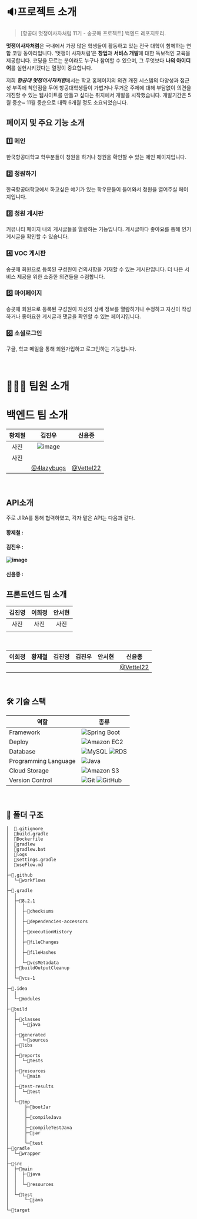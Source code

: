 # 🔉프로젝트 소개
> [항공대 멋쟁이사자처럼 11기 - 송곳매 프로젝트] 백엔드 레포지토리. <br/>

**멋쟁이사자처럼**은 국내에서 가장 많은 학생들이 활동하고 있는 전국 대학이 함께하는 연합 코딩 동아리입니다. ‘멋쟁이 사자처럼’은 **창업**과 **서비스 개발**에 대한 독보적인 교육을 제공합니다.
코딩을 모르는 분이라도 누구나 참여할 수 있으며, 그 무엇보다 **나의 아이디어**를 실현시키겠다는 열정이 중요합니다. 
<br/>

저희 ***항공대 멋쟁이사자처럼***에서는 학교 홈페이지의 의견 개진 시스템의 다양성과 접근성 부족에 착안점을 두어
항공대학생들이 가볍거나 무거운 주제에 대해 부담없이 의견을 개진할 수 있는 웹사이트를 만들고 싶다는 취지에서 개발을 시작했습니다.
개발기간은 5월 중순~ 11월 중순으로 대략 6개월 정도 소요되었습니다. 

## 페이지 및 주요 기능 소개
### 1️⃣ 메인
한국항공대학교 학우분들이 청원을 하거나 청원을 확인할 수 있는 메인 페이지입니다.

### 2️⃣ 청원하기
한국항공대학교에서 하고싶은 얘기가 있는 학우분들이 들어와서 청원을 열어주실 페이지입니다.

### 3️⃣ 청원 게시판
커뮤니티 페이지 내의 게시글들을 열람하는 기능입니다. 게시글마다 좋아요를 통해 인기 게시글을 확인할 수 있습니다.

### 4️⃣ VOC 게시판
송곳매 회원으로 등록된 구성원이 건의사항을 기재할 수 있는 게시판입니다. 더 나은 서비스 제공을 위한 소중한 의견들을 수렴합니다.

### 5️⃣ 마이페이지
송곳매 회원으로 등록된 구성원이 자신의 상세 정보를 열람하거나 수정하고 자신이 작성하거나 좋아요한 게시글과 댓글을 확인할 수 있는 페이지입니다.

### 6️⃣ 소셜로그인  
구글, 학교 메일을 통해 회원가입하고 로그인하는 기능입니다.

<br/>

# 👩🏻‍💻 팀원 소개

# 백엔드 팀 소개
|황제철|김진우|신윤종|
|:-:|:-:|:-:| 
|사진|![image](https://github.com/LikelionKau/likelion11-Songgotmae-BE/assets/128979289/db0a583b-c684-4e30-b80d-d628e5c2b497)
|사진| 
|[]()|[@4lazybugs](https://github.com/4lazybugs)|[@Vettel22](https://github.com/Vettel22)|
<br/>

## API소개
주로 JIRA를 통해 협력하였고, 각자 맡은 API는 다음과 같다. <br/>
#### 황제철 :   <br/>
#### 김진우 : <br/><br/> ![image](https://github.com/LikelionKau/likelion11-Songgotmae-BE/assets/128979289/511583be-2158-4666-8004-5c4caccf7f25)
#### 신윤종 :   <br/>

## 프론트엔드 팀 소개
|김진영|이희정|안서현|
|:-:|:-:|:-:| 
|사진|사진|사진|
|[]()|[]()|[]()|
<br/>

|이희정|황제철|김진영|김진우|안서현|신윤종
|:-:|:-:|:-:|:-:|:-:|:-:|
|[]()|[]()|[]()|[]()|[]()|[@Vettel22](https://github.com/Vettel22)|
<br/>


## 🛠 기술 스택
|역할|종류|
|-|-|
|Framework|![Spring Boot](https://img.shields.io/badge/springboot-6DB33F.svg?style=for-the-badge&logo=springboot&logoColor=white)|
|Deploy|![Amazon EC2](https://img.shields.io/badge/Amazon_EC2-FF9900?style=for-the-badge&logo=AmazonEC2&logoColor=white)|
|Database|![MySQL](https://img.shields.io/badge/MySQL-4479A1.svg?style=for-the-badge&logo=MySQL&logoColor=white)  ![RDS](https://img.shields.io/badge/Amazon_RDS-527FFF.svg?style=for-the-badge&logo=AmazonRDS&logoColor=white) |
|Programming Language|![Java](https://img.shields.io/badge/JAVA-007396.svg?&style=for-the-badge&logo=JAVA&logoColor=white)|
|Cloud Storage|![Amazon S3](https://img.shields.io/badge/-Amazon_S3-569A31?style=for-the-badge&logo=AmazonS3&logoColor=white)|
|Version Control|![Git](https://img.shields.io/badge/git-%23F05033.svg?style=for-the-badge&logo=git&logoColor=white) ![GitHub](https://img.shields.io/badge/github-%23121011.svg?style=for-the-badge&logo=github&logoColor=white) |

<br />

## 📂 폴더 구조
```
│  📂.gitignore
│  📂build.gradle
│  📂Dockerfile
│  📂gradlew
│  📂gradlew.bat
│  📂logs
│  📂settings.gradle
│  📂useFlow.md
│  
├─📂.github
│  └─📂workflows
│          
├─📂.gradle
│  │  
│  ├─📂8.2.1
│  │  │  
│  │  ├─📂checksums
│  │  │      
│  │  ├─📂dependencies-accessors
│  │  │      
│  │  ├─📂executionHistory
│  │  │      
│  │  ├─📂fileChanges
│  │  │      
│  │  ├─📂fileHashes
│  │  │      
│  │  └─📂vcsMetadata
│  ├─📂buildOutputCleanup
│  │      
│  └─📂vcs-1
│          
├─📂.idea
│  │  
│  └─📂modules
│          
├─📂build
│  │  
│  ├─📂classes
│  │  └─📂java
│  │                          
│  ├─📂generated
│  │  └─📂sources
│  ├─📂libs
│  │      
│  ├─📂reports
│  │  └─📂tests
│  │                  
│  ├─📂resources
│  │  └─📂main
│  │          
│  ├─📂test-results
│  │  └─📂test
│  │              
│  └─📂tmp
│      ├─📂bootJar
│      │      
│      ├─📂compileJava
│      │              
│      ├─📂compileTestJava
│      ├─📂jar
│      │      
│      └─📂test
├─📂gradle
│  └─📂wrapper
│          
├─📂src
│  ├─📂main
│  │  ├─📂java
│  │  │                              
│  │  └─📂resources
│  │              
│  └─📂test
│      └─📂java
│                              
└─📂target
```


